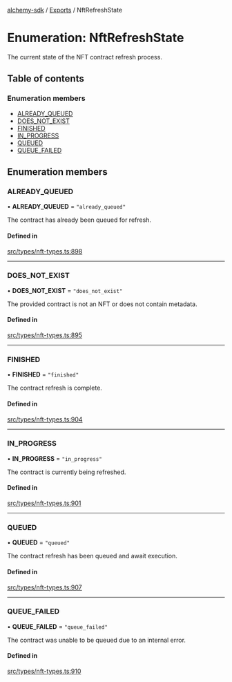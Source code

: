 [alchemy-sdk](../README.md) / [Exports](../modules.md) / NftRefreshState

# Enumeration: NftRefreshState

The current state of the NFT contract refresh process.

## Table of contents

### Enumeration members

- [ALREADY\_QUEUED](NftRefreshState.md#already_queued)
- [DOES\_NOT\_EXIST](NftRefreshState.md#does_not_exist)
- [FINISHED](NftRefreshState.md#finished)
- [IN\_PROGRESS](NftRefreshState.md#in_progress)
- [QUEUED](NftRefreshState.md#queued)
- [QUEUE\_FAILED](NftRefreshState.md#queue_failed)

## Enumeration members

### ALREADY\_QUEUED

• **ALREADY\_QUEUED** = `"already_queued"`

The contract has already been queued for refresh.

#### Defined in

[src/types/nft-types.ts:898](https://github.com/alchemyplatform/alchemy-sdk-js/blob/89d639ce/src/types/nft-types.ts#L898)

___

### DOES\_NOT\_EXIST

• **DOES\_NOT\_EXIST** = `"does_not_exist"`

The provided contract is not an NFT or does not contain metadata.

#### Defined in

[src/types/nft-types.ts:895](https://github.com/alchemyplatform/alchemy-sdk-js/blob/89d639ce/src/types/nft-types.ts#L895)

___

### FINISHED

• **FINISHED** = `"finished"`

The contract refresh is complete.

#### Defined in

[src/types/nft-types.ts:904](https://github.com/alchemyplatform/alchemy-sdk-js/blob/89d639ce/src/types/nft-types.ts#L904)

___

### IN\_PROGRESS

• **IN\_PROGRESS** = `"in_progress"`

The contract is currently being refreshed.

#### Defined in

[src/types/nft-types.ts:901](https://github.com/alchemyplatform/alchemy-sdk-js/blob/89d639ce/src/types/nft-types.ts#L901)

___

### QUEUED

• **QUEUED** = `"queued"`

The contract refresh has been queued and await execution.

#### Defined in

[src/types/nft-types.ts:907](https://github.com/alchemyplatform/alchemy-sdk-js/blob/89d639ce/src/types/nft-types.ts#L907)

___

### QUEUE\_FAILED

• **QUEUE\_FAILED** = `"queue_failed"`

The contract was unable to be queued due to an internal error.

#### Defined in

[src/types/nft-types.ts:910](https://github.com/alchemyplatform/alchemy-sdk-js/blob/89d639ce/src/types/nft-types.ts#L910)
